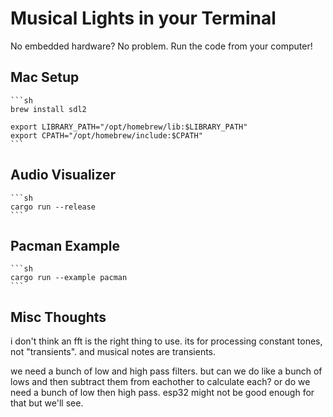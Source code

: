 # Musical Lights in your Terminal

No embedded hardware? No problem. Run the code from your computer!

## Mac Setup

    ```sh
    brew install sdl2

    export LIBRARY_PATH="/opt/homebrew/lib:$LIBRARY_PATH"
    export CPATH="/opt/homebrew/include:$CPATH"
    ```

## Audio Visualizer

    ```sh
    cargo run --release
    ```

## Pacman Example

    ```sh
    cargo run --example pacman
    ```

## Misc Thoughts

i don't think an fft is the right thing to use. its for processing constant tones, not "transients". and musical notes are transients.

we need a bunch of low and high pass filters. but can we do like a bunch of lows and then subtract them from eachother to calculate each? or do we need a bunch of low then high pass. esp32 might not be good enough for that but we'll see.
